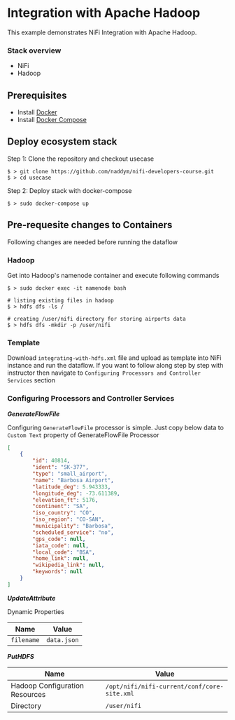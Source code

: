 # Integration with Apache Hadoop

This example demonstrates NiFi Integration with Apache Hadoop.


### Stack overview

* NiFi
* Hadoop

## Prerequisites
* Install [Docker](https://www.docker.com/)
* Install [Docker Compose](https://docs.docker.com/compose/install/)

## Deploy ecosystem stack

Step 1: Clone the repository and checkout usecase

```shell
$ > git clone https://github.com/naddym/nifi-developers-course.git
$ > cd usecase
```

Step 2: Deploy stack with docker-compose

```shell
$ > sudo docker-compose up
```

## Pre-requesite changes to Containers

Following changes are needed before running the dataflow

### Hadoop

Get into Hadoop's namenode container and execute following commands

```shell
$ > sudo docker exec -it namenode bash

# listing existing files in hadoop
$ > hdfs dfs -ls /

# creating /user/nifi directory for storing airports data
$ > hdfs dfs -mkdir -p /user/nifi
```

### Template
Download `integrating-with-hdfs.xml` file and upload as template into NiFi instance and run the dataflow. If you want to follow along step by step with instructor then navigate to `Configuring Processors and Controller Services` section 

### Configuring Processors and Controller Services

***GenerateFlowFile*** 

Configuring `GenerateFlowFile` processor is simple. Just copy below data to `Custom Text` property of GenerateFlowFile Processor

```json
[
    {
        "id": 40814,
        "ident": "SK-377",
        "type": "small_airport",
        "name": "Barbosa Airport",
        "latitude_deg": 5.943333,
        "longitude_deg": -73.611389,
        "elevation_ft": 5176,
        "continent": "SA",
        "iso_country": "CO",
        "iso_region": "CO-SAN",
        "municipality": "Barbosa",
        "scheduled_service": "no",
        "gps_code": null,
        "iata_code": null,
        "local_code": "BSA",
        "home_link": null,
        "wikipedia_link": null,
        "keywords": null
    }
]
```

***UpdateAttribute***

Dynamic Properties

| Name | Value |
| ---- | ----- |
| `filename` | `data.json` |


***PutHDFS***

| Name | Value |
| ---- | ----- |
| Hadoop Configuration Resources | `/opt/nifi/nifi-current/conf/core-site.xml` |
| Directory | `/user/nifi` |